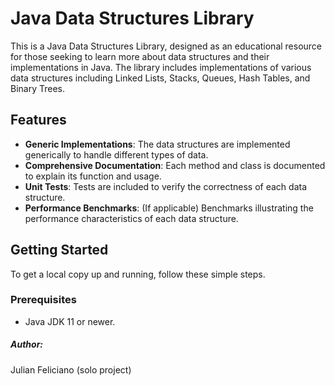 # Java Data Structures Library

This is a Java Data Structures Library, designed as an educational resource for those seeking to learn more about data structures and their implementations in Java. The library includes implementations of various data structures including Linked Lists, Stacks, Queues, Hash Tables, and Binary Trees.

## Features

- **Generic Implementations**: The data structures are implemented generically to handle different types of data.
- **Comprehensive Documentation**: Each method and class is documented to explain its function and usage.
- **Unit Tests**: Tests are included to verify the correctness of each data structure.
- **Performance Benchmarks**: (If applicable) Benchmarks illustrating the performance characteristics of each data structure.

## Getting Started

To get a local copy up and running, follow these simple steps.

### Prerequisites

- Java JDK 11 or newer.

##### Author:
Julian Feliciano (solo project)